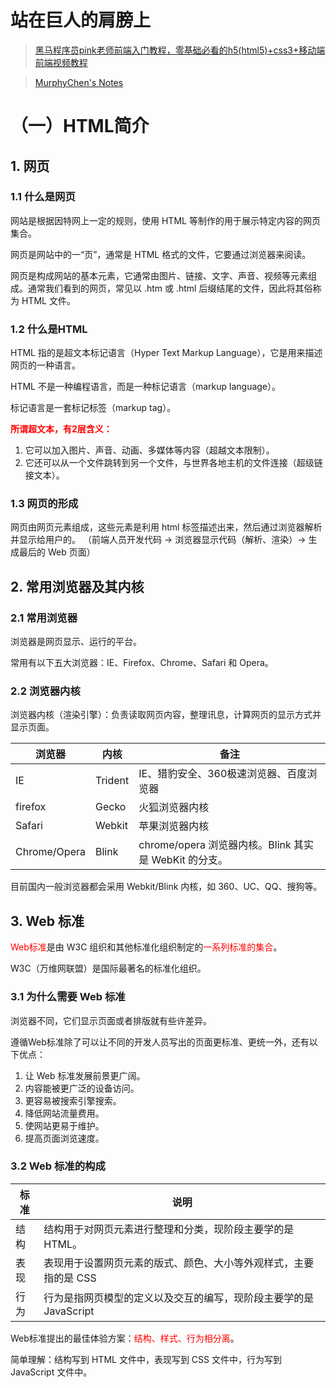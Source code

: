 # 站在巨人的肩膀上

> [黑马程序员pink老师前端入门教程，零基础必看的h5(html5)+css3+移动端前端视频教程](https://www.bilibili.com/video/BV14J4114768/)

> [MurphyChen's Notes](https://github.com/Hacker-C/notes)


# （一）HTML简介

## 1. 网页

### 1.1 什么是网页

网站是根据因特网上一定的规则，使用 HTML 等制作的用于展示特定内容的网页集合。

网页是网站中的一“页”，通常是 HTML 格式的文件，它要通过浏览器来阅读。

网页是构成网站的基本元素，它通常由图片、链接、文字、声音、视频等元素组成。通常我们看到的网页，常见以 .htm 或 .html 后缀结尾的文件，因此将其俗称为 HTML 文件。

### 1.2 什么是HTML

HTML 指的是超文本标记语言（Hyper Text Markup Language），它是用来描述网页的一种语言。

HTML 不是一种编程语言，而是一种标记语言（markup language）。

标记语言是一套标记标签（markup tag）。

<font color=red>**所谓超文本，有2层含义：**</font>

1. 它可以加入图片、声音、动画、多媒体等内容（超越文本限制）。
2. 它还可以从一个文件跳转到另一个文件，与世界各地主机的文件连接（超级链接文本）。

### 1.3 网页的形成

网页由网页元素组成，这些元素是利用 html 标签描述出来，然后通过浏览器解析并显示给用户的。
（前端人员开发代码 -> 浏览器显示代码（解析、渲染）-> 生成最后的 Web 页面）

## 2. 常用浏览器及其内核

### 2.1 常用浏览器

浏览器是网页显示、运行的平台。

常用有以下五大浏览器：IE、Firefox、Chrome、Safari 和 Opera。

### 2.2 浏览器内核

浏览器内核（渲染引擎）：负责读取网页内容，整理讯息，计算网页的显示方式并显示页面。

| 浏览器       | 内核    | 备注                          |
| ------------ | ------- | ----------------------------- |
| IE           | Trident | IE、猎豹安全、360极速浏览器、百度浏览器 |
| firefox      | Gecko   | 火狐浏览器内核                |
| Safari       | Webkit  | 苹果浏览器内核                |
| Chrome/Opera | Blink   | chrome/opera 浏览器内核。Blink 其实是 WebKit 的分支。|

目前国内一般浏览器都会采用 Webkit/Blink 内核，如 360、UC、QQ、搜狗等。

## 3. Web 标准

<font color=red>Web标准</font>是由 W3C 组织和其他标准化组织制定的<font color=red>一系列标准的集合</font>。

W3C（万维网联盟）是国际最著名的标准化组织。

### 3.1 为什么需要 Web 标准

浏览器不同，它们显示页面或者排版就有些许差异。

遵循Web标准除了可以让不同的开发人员写出的页面更标准、更统一外，还有以下优点：

1. 让 Web 标准发展前景更广阔。
2. 内容能被更广泛的设备访问。
3. 更容易被搜索引擎搜索。
4. 降低网站流量费用。
5. 使网站更易于维护。
6. 提高页面浏览速度。

### 3.2 Web 标准的构成

| 标准 | 说明                                                              |
| ---- | ----------------------------------------------------------------- |
| 结构 | 结构用于对网页元素进行整理和分类，现阶段主要学的是 HTML。         |
| 表现 | 表现用于设置网页元素的版式、颜色、大小等外观样式，主要指的是 CSS  |
| 行为 | 行为是指网页模型的定义以及交互的编写，现阶段主要学的是 JavaScript |

Web标准提出的最佳体验方案：<font color=red>结构、样式、行为相分离</font>。

简单理解：结构写到 HTML 文件中，表现写到 CSS 文件中，行为写到 JavaScript 文件中。

